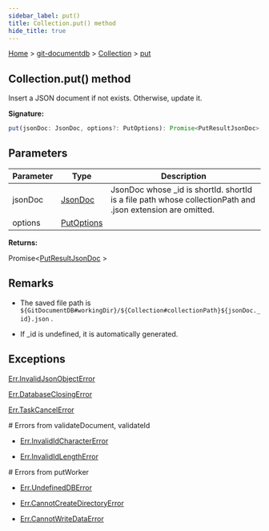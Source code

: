 ```yaml
---
sidebar_label: put()
title: Collection.put() method
hide_title: true
---
```


[Home](./index.md) &gt; [git-documentdb](./git-documentdb.md) &gt; [Collection](./git-documentdb.collection.md) &gt; [put](./git-documentdb.collection.put.md)

## Collection.put() method

Insert a JSON document if not exists. Otherwise, update it.

<b>Signature:</b>

```typescript
put(jsonDoc: JsonDoc, options?: PutOptions): Promise<PutResultJsonDoc>;
```

## Parameters

|  Parameter | Type | Description |
|  --- | --- | --- |
|  jsonDoc | [JsonDoc](./git-documentdb.jsondoc.md) | JsonDoc whose \_id is shortId. shortId is a file path whose collectionPath and .json extension are omitted. |
|  options | [PutOptions](./git-documentdb.putoptions.md) |  |

<b>Returns:</b>

Promise&lt;[PutResultJsonDoc](./git-documentdb.putresultjsondoc.md) &gt;

## Remarks

- The saved file path is `${GitDocumentDB#workingDir}/${Collection#collectionPath}${jsonDoc._id}.json` .

- If \_id is undefined, it is automatically generated.

## Exceptions

[Err.InvalidJsonObjectError](./git-documentdb.err.invalidjsonobjecterror.md)

[Err.DatabaseClosingError](./git-documentdb.err.databaseclosingerror.md)

[Err.TaskCancelError](./git-documentdb.err.taskcancelerror.md)

\# Errors from validateDocument, validateId

- [Err.InvalidIdCharacterError](./git-documentdb.err.invalididcharactererror.md)

- [Err.InvalidIdLengthError](./git-documentdb.err.invalididlengtherror.md)

\# Errors from putWorker

- [Err.UndefinedDBError](./git-documentdb.err.undefineddberror.md)

- [Err.CannotCreateDirectoryError](./git-documentdb.err.cannotcreatedirectoryerror.md)

- [Err.CannotWriteDataError](./git-documentdb.err.cannotwritedataerror.md)


